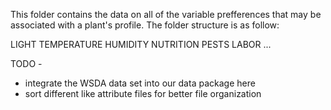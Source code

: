 This folder contains the data on all of the variable prefferences that may be associated with a plant's profile.
The folder structure is as follow:


LIGHT
TEMPERATURE
HUMIDITY
NUTRITION
PESTS
LABOR
...

TODO -
- integrate the WSDA data set into our data package here
- sort different like attribute files for better file organization
